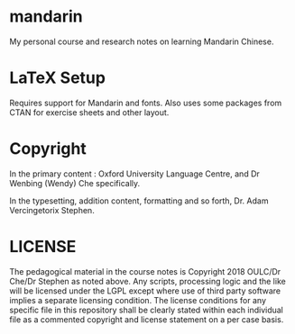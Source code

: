 # mandarin
My personal course and research notes on learning Mandarin Chinese.

# LaTeX Setup

Requires support for Mandarin and fonts.  Also uses some packages from CTAN for exercise sheets and other layout.

# Copyright

In the primary content : Oxford University Language Centre, and Dr Wenbing (Wendy) Che specifically.

In the typesetting, addition content, formatting and so forth, Dr. Adam Vercingetorix Stephen.

# LICENSE

The pedagogical material in the course notes is Copyright 2018 OULC/Dr Che/Dr Stephen as noted above.   Any scripts, processing logic and the like will be licensed under the LGPL except where use of third party software implies a separate licensing condition.  The license conditions for any specific file in this repository shall be clearly stated within each individual file as a commented copyright and license statement on a per case basis.


